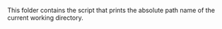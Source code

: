 This folder contains the script that prints the absolute path name of the current working directory.
